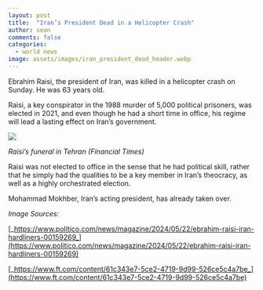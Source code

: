 ```yaml
---
layout: post
title:  "Iran’s President Dead in a Helicopter Crash"
author: sean
comments: false
categories:
  - world news
image: assets/images/iran_president_dead_header.webp
---
```


Ebrahim Raisi, the president of Iran, was killed in a helicopter crash on Sunday. He was 63 years old.

Raisi, a key conspirator in the 1988 murder of 5,000 political prisoners, was elected in 2021, and even though he had a short time in office, his regime will lead a lasting effect on Iran’s government.

![](https://lh7-us.googleusercontent.com/O2oHSZIxL2LcnarHs8Lk3z93AImBlrGUi9bp1esfvmt7OFlx0TkItRSGPsAMhkDCpNlX3CY-SV3feE-ha_e7GQiFRP5HdDeWyi7QUdtr-ljL-5qldCkqkLxQjyQ6wXAHi36KXnRi9ocL9DfMlAuGMMk)

_Raisi’s funeral in Tehran (Financial Times)_

Raisi was not elected to office in the sense that he had political skill, rather that he simply had the qualities to be a key member in Iran’s theocracy, as well as a highly orchestrated election.

Mohammad Mokhber, Iran’s acting president, has already taken over.

_Image Sources:_

[_https://www.politico.com/news/magazine/2024/05/22/ebrahim-raisi-iran-hardliners-00159269_](https://www.politico.com/news/magazine/2024/05/22/ebrahim-raisi-iran-hardliners-00159269)

[_https://www.ft.com/content/61c343e7-5ce2-4719-9d99-526ce5c4a7be_](https://www.ft.com/content/61c343e7-5ce2-4719-9d99-526ce5c4a7be)